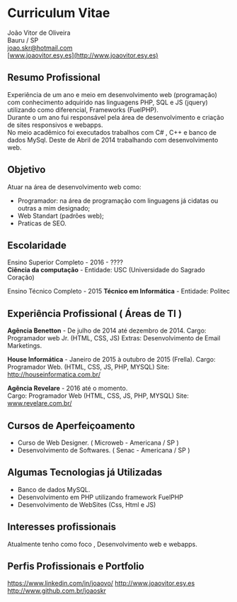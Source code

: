 # Curriculum Vitae

João Vitor de Oliveira    
Bauru / SP   
[joao.skr@hotmail.com](joao.skr@hotmail.com)  
[www.joaovitor.esy.es](http://www.joaovitor.esy.es)  	


## Resumo Profissional

Experiência de um ano e meio em desenvolvimento web (programação) com conhecimento adquirido nas linguagens PHP, SQL e JS (jquery) utilizando como diferencial, Frameworks (FuelPHP).   
Durante o um ano fui responsável pela área de desenvolvimento e criação de sites responsivos e webapps.   
No meio acadêmico foi executados trabalhos com C# , C++ e banco de dados MySql. 
Deste de Abril de 2014 trabalhando com desenvolvimento web.

## Objetivo

Atuar na área de desenvolvimento web como:

 - Programador:  na área de programação com linguagens já cidatas ou outras a mim designado;
 - Web Standart (padrões web);
 - Praticas de SEO.

## Escolaridade

Ensino Superior Completo - 2016 - ????  
**Ciência da computação** - Entidade: USC (Universidade do Sagrado Coração)

Ensino Técnico Completo - 2015
**Técnico em Informática** - Entidade: Politec

## Experiência Profissional ( Áreas de TI )

**Agência Benetton** - De julho de 2014 até dezembro de 2014.
Cargo: Programador web Jr. (HTML, CSS, JS)
Extras: Desenvolvimento de Email Marketings.

**House Informática** - Janeiro de 2015 à outubro de 2015 (Frella). 
Cargo: Programador Web. (HTML, CSS, JS, PHP, MYSQL) 
Site: http://houseinformatica.com.br/  

**Agência Revelare** - 2016 até o momento.  
Cargo: Programador Web (HTML, CSS, JS, PHP, MYSQL)
Site: www.revelare.com.br/ 

## Cursos de Aperfeiçoamento

 - Curso de Web Designer. ( Microweb - Americana / SP )  
 - Desenvolvimento de Softwares. ( Senac - Americana / SP )  

## Algumas Tecnologias já Utilizadas

 - Banco de dados MySQL.
 - Desenvolvimento em PHP utilizando framework FuelPHP
 - Desenvolvimento de WebSites (Css, Html e JS)

## Interesses profissionais

Atualmente tenho como foco , Desenvolvimento web e webapps.

## Perfis Profissionais e Portfolio

https://www.linkedin.com/in/joaovo/
http://www.joaovitor.esy.es 
http://www.github.com.br/joaoskr  
